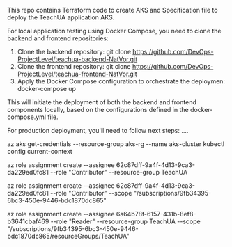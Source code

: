 This repo contains Terraform code to create AKS and Specification file to deploy the TeachUA application AKS.

For local application testing using Docker Compose, you need to clone the backend and frontend repositories:
  1. Clone the backend repository:
     git clone https://github.com/DevOps-ProjectLevel/teachua-backend-NatVor.git
  2. Clone the frontend repository:
     git clone https://github.com/DevOps-ProjectLevel/teachua-frontend-NatVor.git
  3. Apply the Docker Compose configuration to orchestrate the deploymen: docker-compose up

This will initiate the deployment of both the backend and frontend components locally, based on the configurations defined in the docker-compose.yml file. 

For production deployment, you'll need to follow next steps:  ....

az aks get-credentials --resource-group aks-rg --name aks-cluster
kubectl config current-context


az role assignment create --assignee 62c87dff-9a4f-4d13-9ca3-da229ed0fc81 --role "Contributor" --resource-group TeachUA

az role assignment create --assignee 62c87dff-9a4f-4d13-9ca3-da229ed0fc81 --role "Contributor" --scope "/subscriptions/9fb34395-6bc3-450e-9446-bdc1870dc865"

az role assignment create --assignee 6a64b78f-6157-431b-8ef8-b3641cbaf469 --role "Reader" --resource-group TeachUA --scope "/subscriptions/9fb34395-6bc3-450e-9446-bdc1870dc865/resourceGroups/TeachUA"



